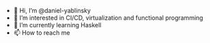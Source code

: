 - 👋 Hi, I’m @daniel-yablinsky
- 👀 I’m interested in CI/CD, virtualization and functional programming
- 🌱 I’m currently learning Haskell
- 📫 How to reach me 

<!---
daniel-yablinsky/daniel-yablinsky is a ✨ special ✨ repository because its `README.md` (this file) appears on your GitHub profile.
You can click the Preview link to take a look at your changes.
--->
